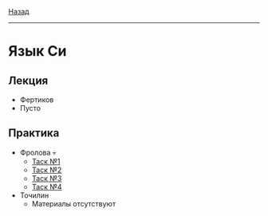 [Назад](../../README.md)
***
# Язык Си
## Лекция
+ Фертиков
 + Пусто
## Практика
+ Фролова 💀
  + [Таск №1](clang-task-1.md)
  + [Таск №2](clang-task-2.md)
  + [Таск №3](clang-task-3.md)
  + [Таск №4](clang-task-4.md)
+ Точилин
  + Материалы отсутствуют 
